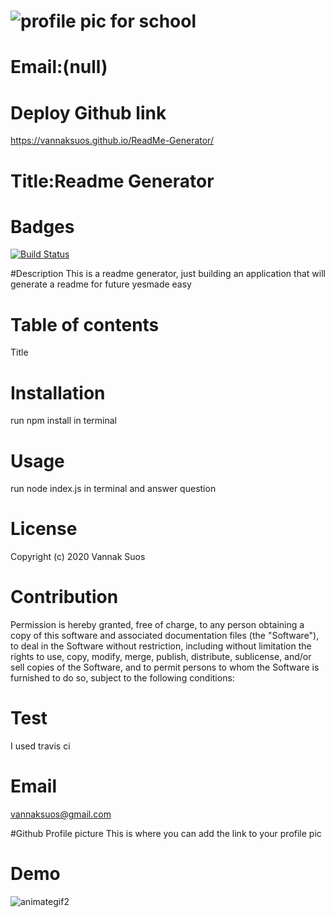 
# ![profile pic for school](https://avatars1.githubusercontent.com/u/59664686?v=4)

# Email:(null)

# Deploy Github link
<https://vannaksuos.github.io/ReadMe-Generator/>

# Title:Readme Generator

# Badges
[![Build Status](https://travis-ci.com/vannaksuos/ReadMe-Generator.svg?branch=master)](https://travis-ci.com/vannaksuos/ReadMe-Generator)

#Description
This is a readme generator, just building an application that will generate a readme for future yesmade easy

# Table of contents
Title

# Installation
run npm install in terminal

# Usage
run node index.js in terminal and answer question

# License
Copyright (c) 2020 Vannak Suos

# Contribution
Permission is hereby granted, free of charge, to any person obtaining a copy of this software and associated documentation files (the "Software"), to deal in the Software without restriction, including without limitation the rights to use, copy, modify, merge, publish, distribute, sublicense, and/or sell copies of the Software, and to permit persons to whom the Software is furnished to do so, subject to the following conditions:

# Test
I used travis ci

# Email
vannaksuos@gmail.com

#Github Profile picture
This is where you can add the link to your profile pic

# Demo
![animategif2](https://user-images.githubusercontent.com/59664686/78207462-c3007380-746f-11ea-9e23-60aab1b65ce1.gif)

